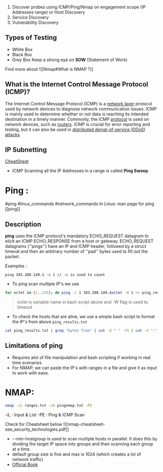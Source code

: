 1. Discover probes using ICMP/Ping/Nmap on engagement scope (IP Addresses range) or Host Discovery
2. Service Discovery
3. Vulnerability Discovery

## Types of Testing

+ White Box
+ Black Box
+ Grey Box
Keep a strong eye on **SOW** (Statement of Work)

Find more about ![[Nmap#What is NMAP ?]]

## What is the Internet Control Message Protocol (ICMP)?

The Internet Control Message Protocol (ICMP) is a [network layer](https://www.cloudflare.com/learning/network-layer/what-is-the-network-layer/) protocol used by network devices to diagnose network communication issues. ICMP is mainly used to determine whether or not data is reaching its intended destination in a timely manner. Commonly, the ICMP [protocol](https://www.cloudflare.com/learning/network-layer/what-is-a-protocol/) is used on network devices, such as [routers](https://www.cloudflare.com/learning/network-layer/what-is-a-router/). ICMP is crucial for error reporting and testing, but it can also be used in [distributed denial-of-service (DDoS) attacks](https://www.cloudflare.com/learning/ddos/what-is-a-ddos-attack/)

## IP Subnetting

[CheatSheet](https://www.freecodecamp.org/news/subnet-cheat-sheet-24-subnet-mask-30-26-27-29-and-other-ip-address-cidr-network-references/)
+ ICMP Scanning all the IP Addresses in a range is called **Ping Sweep**.

# Ping :
#ping #linux_commands #network_commands
In Linux:
man page for ping [[ping]]

## Description

**ping** uses the ICMP protocol's mandatory ECHO_REQUEST datagram to elicit an ICMP ECHO_RESPONSE from a host or gateway. ECHO_REQUEST datagrams (''pings'') have an IP and ICMP header, followed by a struct timeval and then an arbitrary number of ''pad'' bytes used to fill out the packet.

Examples : 
```
ping 103.208.149.1 -c 1 // -c is used to count
```

+ To ping scan multiple IP's we use
```bash
for octet in {1..255}; do ping -c 1 103.208.149.$octet -W 1 >> ping_result.txt & done
```

> octet is variable name in bash script above and -W flag is used to timeout

+ To check the hosts that are alive, we use a simple bash script to format the IP's from above `ping_results.txt`
```bash
cat ping_results.txt | grep "bytes from" | cut -d " " -f4 | cut -d ":" -f1 > targets.txt
```

## Limitations of ping

+ Requires alot of file manipulation and bash scripting if working in real time scenarios
+ For NMAP, we can paste the IP's with ranges in a file and give it as input to work with ease.

# NMAP: 

```bash
nmap -iL ranges.txt -oA pingnmap.txt -PE
```

-iL : Input & List
-PE : Ping & ICMP Scan

Check for Cheatsheet below
![[nmap-cheatsheet-see_security_technologies.pdf]]

+ --min-hostgroup is used to scan multiple hosts in parallel. It does this by dividing the target IP space into groups and then scanning each group at a time.
+ default group size is five and max is 1024 (which creates a lot of network traffic)
+ [Official Book](https://nmap.org/book/man-performance.html)

